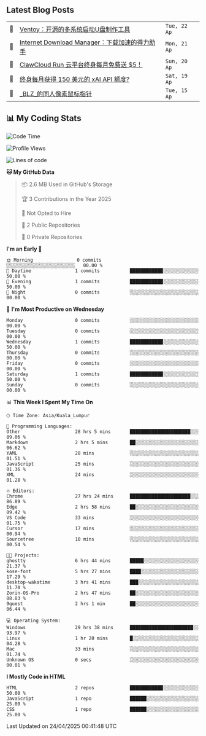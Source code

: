 <!-- BLOG-POSTS:START -->
## Latest Blog Posts

<table>
<tr>
  <td>📝</td>
  <td><a href='https://ninblog.ycstation.work/post/25042201/'>Ventoy：开源的多系统启动U盘制作工具</a></td>
  <td><code>Tue, 22 Ap</code></td>
</tr>
<tr>
  <td>📝</td>
  <td><a href='https://ninblog.ycstation.work/post/25042101/'>Internet Download Manager：下载加速的得力助手</a></td>
  <td><code>Mon, 21 Ap</code></td>
</tr>
<tr>
  <td>📝</td>
  <td><a href='https://ninblog.ycstation.work/post/25042001/'>ClawCloud Run 云平台终身每月免费送 $5！</a></td>
  <td><code>Sun, 20 Ap</code></td>
</tr>
<tr>
  <td>📝</td>
  <td><a href='https://ninblog.ycstation.work/post/25041901/'>终身每月获得 150 美元的 xAI API 额度?</a></td>
  <td><code>Sat, 19 Ap</code></td>
</tr>
<tr>
  <td>📝</td>
  <td><a href='https://ninblog.ycstation.work/post/25041501/'>_BLZ_的同人像素鼠标指针</a></td>
  <td><code>Tue, 15 Ap</code></td>
</tr>
</table>

<!-- BLOG-POSTS:END -->

## 📊 My Coding Stats

<!--START_SECTION:waka-->
![Code Time](http://img.shields.io/badge/Code%20Time-21%20hrs%2029%20mins-blue)

![Profile Views](http://img.shields.io/badge/Profile%20Views-107-blue)

![Lines of code](https://img.shields.io/badge/From%20Hello%20World%20I%27ve%20Written-0%20lines%20of%20code-blue)

**🐱 My GitHub Data** 

> 📦 2.6 MB Used in GitHub's Storage 
 > 
> 🏆 3 Contributions in the Year 2025
 > 
> 🚫 Not Opted to Hire
 > 
> 📜 2 Public Repositories 
 > 
> 🔑 0 Private Repositories 
 > 
**I'm an Early 🐤** 

```text
🌞 Morning                0 commits           ░░░░░░░░░░░░░░░░░░░░░░░░░   00.00 % 
🌆 Daytime                1 commits           ████████████░░░░░░░░░░░░░   50.00 % 
🌃 Evening                1 commits           ████████████░░░░░░░░░░░░░   50.00 % 
🌙 Night                  0 commits           ░░░░░░░░░░░░░░░░░░░░░░░░░   00.00 % 
```
📅 **I'm Most Productive on Wednesday** 

```text
Monday                   0 commits           ░░░░░░░░░░░░░░░░░░░░░░░░░   00.00 % 
Tuesday                  0 commits           ░░░░░░░░░░░░░░░░░░░░░░░░░   00.00 % 
Wednesday                1 commits           ████████████░░░░░░░░░░░░░   50.00 % 
Thursday                 0 commits           ░░░░░░░░░░░░░░░░░░░░░░░░░   00.00 % 
Friday                   0 commits           ░░░░░░░░░░░░░░░░░░░░░░░░░   00.00 % 
Saturday                 1 commits           ████████████░░░░░░░░░░░░░   50.00 % 
Sunday                   0 commits           ░░░░░░░░░░░░░░░░░░░░░░░░░   00.00 % 
```


📊 **This Week I Spent My Time On** 

```text
🕑︎ Time Zone: Asia/Kuala_Lumpur

💬 Programming Languages: 
Other                    28 hrs 5 mins       ██████████████████████░░░   89.06 % 
Markdown                 2 hrs 5 mins        ██░░░░░░░░░░░░░░░░░░░░░░░   06.62 % 
YAML                     28 mins             ░░░░░░░░░░░░░░░░░░░░░░░░░   01.51 % 
JavaScript               25 mins             ░░░░░░░░░░░░░░░░░░░░░░░░░   01.36 % 
XML                      24 mins             ░░░░░░░░░░░░░░░░░░░░░░░░░   01.28 % 

🔥 Editors: 
Chrome                   27 hrs 24 mins      ██████████████████████░░░   86.89 % 
Edge                     2 hrs 58 mins       ██░░░░░░░░░░░░░░░░░░░░░░░   09.42 % 
VS Code                  33 mins             ░░░░░░░░░░░░░░░░░░░░░░░░░   01.75 % 
Cursor                   17 mins             ░░░░░░░░░░░░░░░░░░░░░░░░░   00.94 % 
Sourcetree               10 mins             ░░░░░░░░░░░░░░░░░░░░░░░░░   00.54 % 

🐱‍💻 Projects: 
ghostty                  6 hrs 44 mins       █████░░░░░░░░░░░░░░░░░░░░   21.37 % 
kose-font                5 hrs 27 mins       ████░░░░░░░░░░░░░░░░░░░░░   17.29 % 
desktop-wakatime         3 hrs 41 mins       ███░░░░░░░░░░░░░░░░░░░░░░   11.70 % 
Zorin-OS-Pro             2 hrs 47 mins       ██░░░░░░░░░░░░░░░░░░░░░░░   08.83 % 
9guest                   2 hrs 1 min         ██░░░░░░░░░░░░░░░░░░░░░░░   06.44 % 

💻 Operating System: 
Windows                  29 hrs 38 mins      ███████████████████████░░   93.97 % 
Linux                    1 hr 20 mins        █░░░░░░░░░░░░░░░░░░░░░░░░   04.28 % 
Mac                      33 mins             ░░░░░░░░░░░░░░░░░░░░░░░░░   01.74 % 
Unknown OS               0 secs              ░░░░░░░░░░░░░░░░░░░░░░░░░   00.01 % 
```

**I Mostly Code in HTML** 

```text
HTML                     2 repos             ████████████░░░░░░░░░░░░░   50.00 % 
JavaScript               1 repo              ██████░░░░░░░░░░░░░░░░░░░   25.00 % 
CSS                      1 repo              ██████░░░░░░░░░░░░░░░░░░░   25.00 % 
```




 Last Updated on 24/04/2025 00:41:48 UTC
<!--END_SECTION:waka-->
